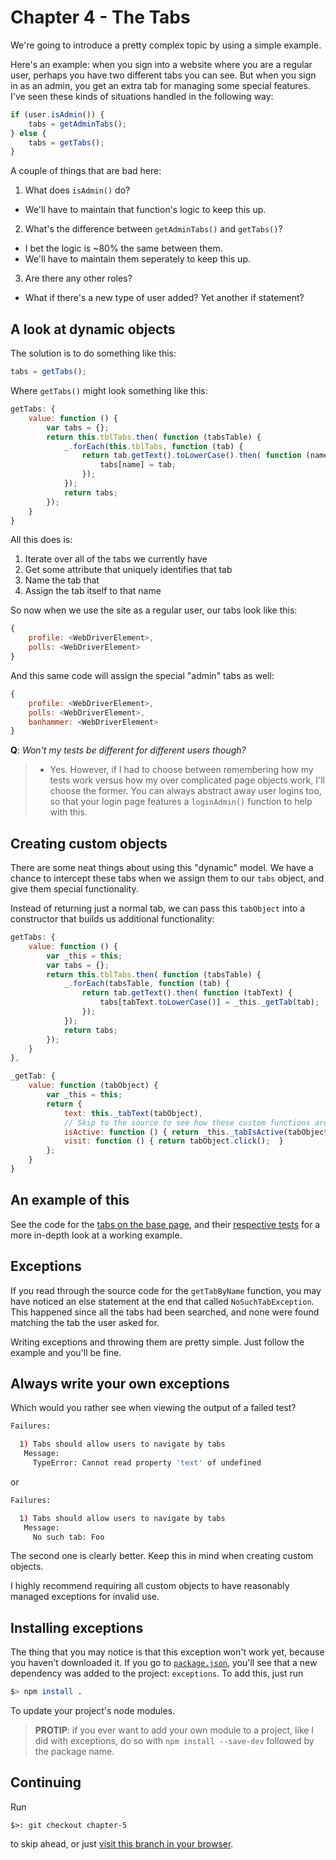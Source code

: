 # Chapter 4 - The Tabs

We're going to introduce a pretty complex topic by using a simple example.

Here's an example: when you sign into a website where you are a regular user, perhaps you have two different tabs you can see. But when you sign in as an admin, you get an extra tab for managing some special features. I've seen these kinds of situations handled in the following way:

```javascript
if (user.isAdmin()) {
    tabs = getAdminTabs();
} else {
    tabs = getTabs();
}
```

A couple of things that are bad here:

1. What does `isAdmin()` do?
  - We'll have to maintain that function's logic to keep this up.
2. What's the difference between `getAdminTabs()` and `getTabs()`?
  - I bet the logic is ~80% the same between them.
  - We'll have to maintain them seperately to keep this up.
3. Are there any other roles?
  - What if there's a new type of user added? Yet another if statement?

## A look at dynamic objects

The solution is to do something like this:

```javascript
tabs = getTabs();
```

Where `getTabs()` might look something like this:

```javascript
getTabs: {
    value: function () {
        var tabs = {};
        return this.tblTabs.then( function (tabsTable) {
            _.forEach(this.tblTabs, function (tab) {
                return tab.getText().toLowerCase().then( function (name) {
                    tabs[name] = tab;
                });
            });
            return tabs;
        });
    }
}
```

All this does is:

1. Iterate over all of the tabs we currently have
2. Get some attribute that uniquely identifies that tab
3. Name the tab that
4. Assign the tab itself to that name

So now when we use the site as a regular user, our tabs look like this:

```javascript
{
    profile: <WebDriverElement>,
    polls: <WebDriverElement>
}
```

And this same code will assign the special "admin" tabs as well:

```javascript
{
    profile: <WebDriverElement>,
    polls: <WebDriverElement>,
    banhammer: <WebDriverElement>
}
```

**Q**: *Won't my tests be different for different users though?*
>  - Yes. However, if I had to choose between remembering how my tests work versus how my over complicated page objects work, I'll choose the former. You can always abstract away user logins too, so that your login page features a `loginAdmin()` function to help with this.

## Creating custom objects

There are some neat things about using this "dynamic" model. We have a chance to intercept these tabs when we assign them to our `tabs` object, and give them special functionality.

Instead of returning just a normal tab, we can pass this `tabObject` into a constructor that builds us additional functionality:

```javascript
getTabs: {
    value: function () {
        var _this = this;
        var tabs = {};
        return this.tblTabs.then( function (tabsTable) {
            _.forEach(tabsTable, function (tab) {
                return tab.getText().then( function (tabText) {
                    tabs[tabText.toLowerCase()] = _this._getTab(tab);
                });
            });
            return tabs;
        });
    }
},

_getTab: {
    value: function (tabObject) {
        var _this = this;
        return {
            text: this._tabText(tabObject),
            // Skip to the source to see how these custom functions are implemented.
            isActive: function () { return _this._tabIsActive(tabObject); },
            visit: function () { return tabObject.click();  }
        };
    }
}
```

## An example of this

See the code for the [tabs on the base page](test/pages/Base.js), and their [respective tests](test/stories/tabs.js) for a more in-depth look at a working example.

## Exceptions

If you read through the source code for the `getTabByName` function, you may have noticed an else statement at the end that called `NoSuchTabException`. This happened since all the tabs had been searched, and none were found matching the tab the user asked for.

Writing exceptions and throwing them are pretty simple. Just follow the example and you'll be fine.

## Always write your own exceptions

Which would you rather see when viewing the output of a failed test?

```bash
Failures:

  1) Tabs should allow users to navigate by tabs
   Message:
     TypeError: Cannot read property 'text' of undefined
```

or

```bash
Failures:

  1) Tabs should allow users to navigate by tabs
   Message:
     No such tab: Foo
```

The second one is clearly better. Keep this in mind when creating custom objects.

I highly recommend requiring all custom objects to have reasonably managed exceptions for invalid use.

## Installing exceptions

The thing that you may notice is that this exception won't work yet, because you haven't downloaded it. If you go to [`package.json`](package.json), you'll see that a new dependency was added to the project: `exceptions`. To add this, just run

```bash
$> npm install .
```

To update your project's node modules.

>  **PROTIP**: if you ever want to add your own module to a project, like I did with exceptions, do so with `npm install --save-dev` followed by the package name.

## Continuing

Run

    $>: git checkout chapter-5

to skip ahead, or just [visit this branch in your browser](../chapter-5).
